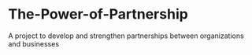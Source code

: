 # The-Power-of-Partnership
A project to develop and strengthen partnerships between organizations and businesses

